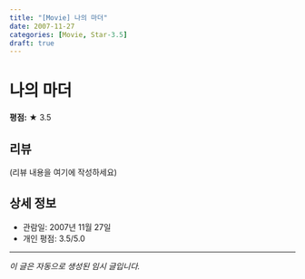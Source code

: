 ```yaml
---
title: "[Movie] 나의 마더"
date: 2007-11-27
categories: [Movie, Star-3.5]
draft: true
---
```


# 나의 마더

**평점:** ★ 3.5

## 리뷰

(리뷰 내용을 여기에 작성하세요)

## 상세 정보

- 관람일: 2007년 11월 27일
- 개인 평점: 3.5/5.0

---

*이 글은 자동으로 생성된 임시 글입니다.*
